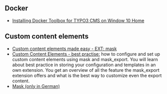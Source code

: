 

## Docker
* [Installing Docker Toolbox for TYPO3 CMS on Window 10 Home](https://youtu.be/6Q0-wlNNK3I)

## Custom content elements
* [Custom content elements made easy - EXT: mask](https://typo3worx.eu/2016/11/typo3-custom-content-elements-made-easy/)
* [Custom Content Elements - best practise:](https://www.slideshare.net/cpsitgmbh/cce-custom-content-elements-best-practice)  how to configure and set up custom content elements using mask and mask_export. You will learn about best practice in storing your configuration and templates in an own extension. You get an overview of all the feature the mask_export extension offers and what is the best way to customize even the export content.
* [Mask (only in German)](https://jweiland.net/video-anleitungen/typo3/interessante-typo3-extensions/mask.html)


